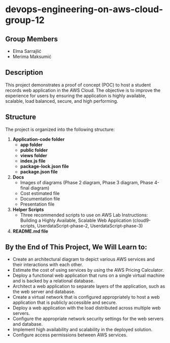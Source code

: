 # devops-engineering-on-aws-cloud-group-12

## Group Members
- Elma Sarrajlić
- Merima Maksumić

## Description
This project demonstrates a proof of concept (POC) to host a student records web application in the AWS Cloud. The objective is to improve the experience for users by ensuring the application is highly available, scalable, load balanced, secure, and high performing.

## Structure
The project is organized into the following structure:

1. **Application-code folder**
    - **app folder**
    - **public folder**
    - **views folder**
    - **index.js file**
    - **package-lock.json file**
    - **package.json file**
2. **Docs**
    - Images of diagrams (Phase 2 diagram, Phase 3 diagram, Phase 4-final diagram)
    - Cost estimated file
    - Documentation file
    - Presentation file
3. **Helper Scripts**
    - Three recommended scripts to use on AWS Lab Instructions: Building a Highly Available, Scalable Web Application  (cloud9-scripts, UserdataScript-phase-2, UserdataScript-phase-3)
4. **README.md file**

## By the End of This Project, We Will Learn to:
- Create an architectural diagram to depict various AWS services and their interactions with each other.
- Estimate the cost of using services by using the AWS Pricing Calculator.
- Deploy a functional web application that runs on a single virtual machine and is backed by a relational database.
- Architect a web application to separate layers of the application, such as the web server and database.
- Create a virtual network that is configured appropriately to host a web application that is publicly accessible and secure.
- Deploy a web application with the load distributed across multiple web servers.
- Configure the appropriate network security settings for the web servers and database.
- Implement high availability and scalability in the deployed solution.
- Configure access permissions between AWS services.
